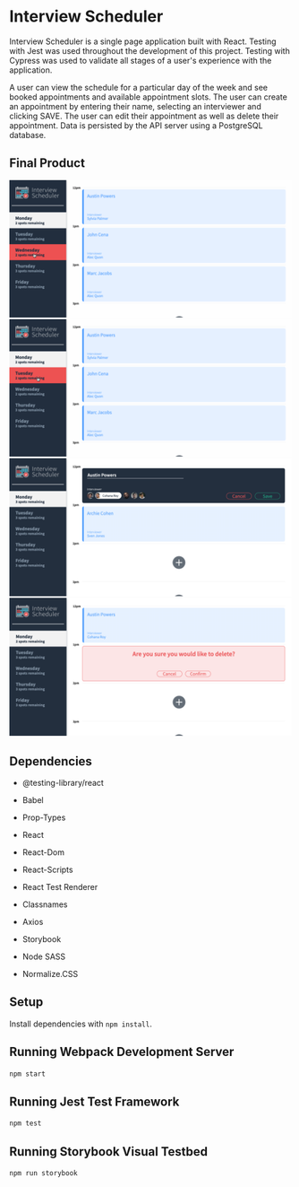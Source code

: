 # Interview Scheduler

Interview Scheduler is a single page application built with React. Testing with Jest was used throughout the development of this project. Testing with Cypress was used to validate all stages of a user's experience with the application. 

A user can view the schedule for a particular day of the week and see booked appointments and available appointment slots. The user can create an appointment by entering their name, selecting an interviewer and clicking SAVE. The user can edit their appointment as well as delete their appointment. Data is persisted by the API server using a PostgreSQL database.

## Final Product
!["Select a day and create an appointment"](https://github.com/samamoo/scheduler/blob/master/docs/scheduler-book.gif?raw=true)
!["Delete an appointment"](https://github.com/samamoo/scheduler/blob/master/docs/scheduler-delete.gif?raw=true)
!["Book an appointment"](https://github.com/samamoo/scheduler/blob/master/docs/scheduler_book.png?raw=true)
!["Delete an appointment"](https://github.com/samamoo/scheduler/blob/master/docs/scheduler_delete.png?raw=true)

## Dependencies
- @testing-library/react
- Babel
- Prop-Types
- React
- React-Dom
- React-Scripts
- React Test Renderer
- Classnames
- Axios
- Storybook
- Node SASS

- Normalize.CSS

## Setup

Install dependencies with `npm install`.

## Running Webpack Development Server

```sh
npm start
```

## Running Jest Test Framework

```sh
npm test
```

## Running Storybook Visual Testbed

```sh
npm run storybook
```
